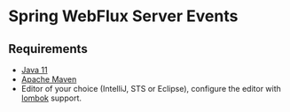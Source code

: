 # Spring WebFlux Server Events

## Requirements
* [Java 11](https://www.oracle.com/technetwork/java/javase/downloads/jdk11-downloads-5066655.html)
* [Apache Maven](https://maven.apache.org/) 
* Editor of your choice (IntelliJ, STS or Eclipse), configure the editor with [lombok](https://projectlombok.org/setup/intellij) support.

